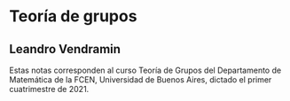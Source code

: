 # Teoría de grupos

## Leandro Vendramin

Estas notas corresponden al curso Teoría de Grupos del Departamento de Matemática de la FCEN, Universidad de Buenos Aires, dictado el primer cuatrimestre de 2021. 

